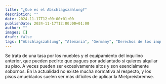 ```yaml
---
title: "¿Qué es el Abschlagszahlung?"
description: ""
date: 2024-11-17T12:00:00+01:00
publishDate: 2024-11-17T12:00:00+01:00
author: ""
images: []
draft: false
tags: ["Abschlagszahlung", "Alemania", "Germany", "Derechos de los inquilinos"]
---
```

Se trata de una tasa por los muebles y el equipamiento del inquilino anterior, que pueden pedirte que pagues por adelantado si quieres alquilar su piso. A veces pueden ser excesivamente altos y son esencialmente sobornos. En la actualidad no existe mucha normativa al respecto, y los pisos amueblados suelen ser más difíciles de aplicar la Mietpreisbremse. 
